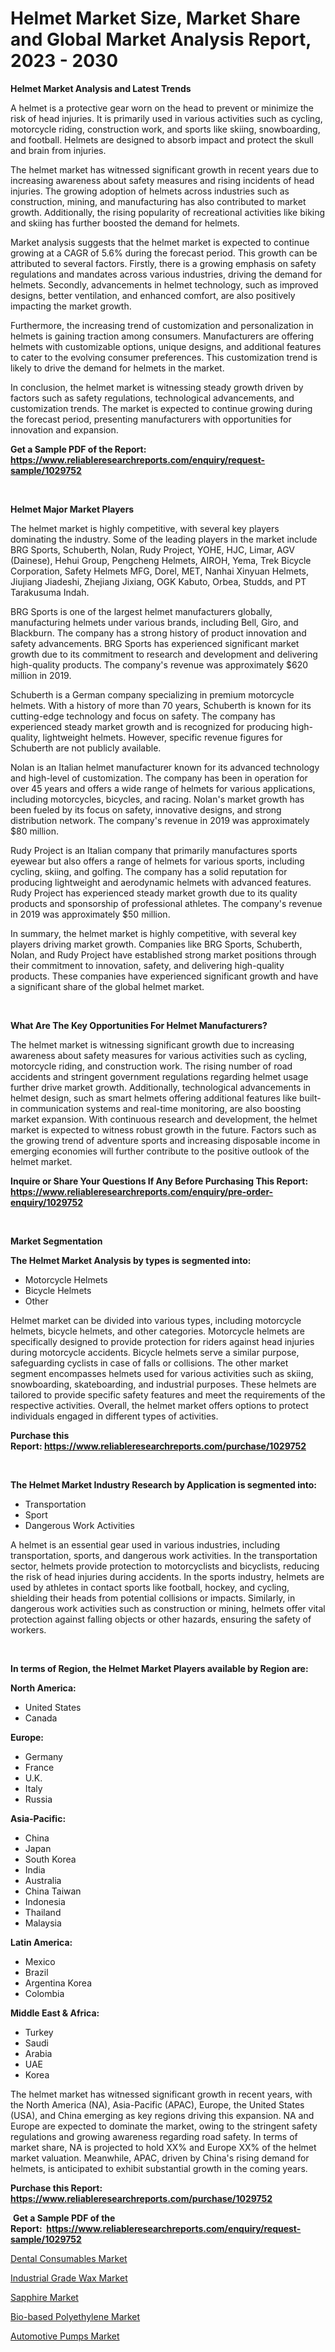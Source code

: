<p><h1>Helmet Market Size, Market Share and Global Market Analysis Report, 2023 - 2030</h1></p><p><strong>Helmet Market Analysis and Latest Trends</strong></p>
<p><p>A helmet is a protective gear worn on the head to prevent or minimize the risk of head injuries. It is primarily used in various activities such as cycling, motorcycle riding, construction work, and sports like skiing, snowboarding, and football. Helmets are designed to absorb impact and protect the skull and brain from injuries.</p><p>The helmet market has witnessed significant growth in recent years due to increasing awareness about safety measures and rising incidents of head injuries. The growing adoption of helmets across industries such as construction, mining, and manufacturing has also contributed to market growth. Additionally, the rising popularity of recreational activities like biking and skiing has further boosted the demand for helmets.</p><p>Market analysis suggests that the helmet market is expected to continue growing at a CAGR of 5.6% during the forecast period. This growth can be attributed to several factors. Firstly, there is a growing emphasis on safety regulations and mandates across various industries, driving the demand for helmets. Secondly, advancements in helmet technology, such as improved designs, better ventilation, and enhanced comfort, are also positively impacting the market growth.</p><p>Furthermore, the increasing trend of customization and personalization in helmets is gaining traction among consumers. Manufacturers are offering helmets with customizable options, unique designs, and additional features to cater to the evolving consumer preferences. This customization trend is likely to drive the demand for helmets in the market.</p><p>In conclusion, the helmet market is witnessing steady growth driven by factors such as safety regulations, technological advancements, and customization trends. The market is expected to continue growing during the forecast period, presenting manufacturers with opportunities for innovation and expansion.</p></p>
<p><strong>Get a Sample PDF of the Report:&nbsp; <a href="https://www.reliableresearchreports.com/enquiry/request-sample/1029752">https://www.reliableresearchreports.com/enquiry/request-sample/1029752</a></strong></p>
<p>&nbsp;</p>
<p><strong>Helmet Major Market Players</strong></p>
<p><p>The helmet market is highly competitive, with several key players dominating the industry. Some of the leading players in the market include BRG Sports, Schuberth, Nolan, Rudy Project, YOHE, HJC, Limar, AGV (Dainese), Hehui Group, Pengcheng Helmets, AIROH, Yema, Trek Bicycle Corporation, Safety Helmets MFG, Dorel, MET, Nanhai Xinyuan Helmets, Jiujiang Jiadeshi, Zhejiang Jixiang, OGK Kabuto, Orbea, Studds, and PT Tarakusuma Indah.</p><p>BRG Sports is one of the largest helmet manufacturers globally, manufacturing helmets under various brands, including Bell, Giro, and Blackburn. The company has a strong history of product innovation and safety advancements. BRG Sports has experienced significant market growth due to its commitment to research and development and delivering high-quality products. The company's revenue was approximately $620 million in 2019.</p><p>Schuberth is a German company specializing in premium motorcycle helmets. With a history of more than 70 years, Schuberth is known for its cutting-edge technology and focus on safety. The company has experienced steady market growth and is recognized for producing high-quality, lightweight helmets. However, specific revenue figures for Schuberth are not publicly available.</p><p>Nolan is an Italian helmet manufacturer known for its advanced technology and high-level of customization. The company has been in operation for over 45 years and offers a wide range of helmets for various applications, including motorcycles, bicycles, and racing. Nolan's market growth has been fueled by its focus on safety, innovative designs, and strong distribution network. The company's revenue in 2019 was approximately $80 million.</p><p>Rudy Project is an Italian company that primarily manufactures sports eyewear but also offers a range of helmets for various sports, including cycling, skiing, and golfing. The company has a solid reputation for producing lightweight and aerodynamic helmets with advanced features. Rudy Project has experienced steady market growth due to its quality products and sponsorship of professional athletes. The company's revenue in 2019 was approximately $50 million.</p><p>In summary, the helmet market is highly competitive, with several key players driving market growth. Companies like BRG Sports, Schuberth, Nolan, and Rudy Project have established strong market positions through their commitment to innovation, safety, and delivering high-quality products. These companies have experienced significant growth and have a significant share of the global helmet market.</p></p>
<p>&nbsp;</p>
<p><strong>What Are The Key Opportunities For Helmet Manufacturers?</strong></p>
<p><p>The helmet market is witnessing significant growth due to increasing awareness about safety measures for various activities such as cycling, motorcycle riding, and construction work. The rising number of road accidents and stringent government regulations regarding helmet usage further drive market growth. Additionally, technological advancements in helmet design, such as smart helmets offering additional features like built-in communication systems and real-time monitoring, are also boosting market expansion. With continuous research and development, the helmet market is expected to witness robust growth in the future. Factors such as the growing trend of adventure sports and increasing disposable income in emerging economies will further contribute to the positive outlook of the helmet market.</p></p>
<p><strong>Inquire or Share Your Questions If Any Before Purchasing This Report: <a href="https://www.reliableresearchreports.com/enquiry/pre-order-enquiry/1029752">https://www.reliableresearchreports.com/enquiry/pre-order-enquiry/1029752</a></strong></p>
<p>&nbsp;</p>
<p><strong>Market Segmentation</strong></p>
<p><strong>The Helmet Market Analysis by types is segmented into:</strong></p>
<p><ul><li>Motorcycle Helmets</li><li>Bicycle Helmets</li><li>Other</li></ul></p>
<p><p>Helmet market can be divided into various types, including motorcycle helmets, bicycle helmets, and other categories. Motorcycle helmets are specifically designed to provide protection for riders against head injuries during motorcycle accidents. Bicycle helmets serve a similar purpose, safeguarding cyclists in case of falls or collisions. The other market segment encompasses helmets used for various activities such as skiing, snowboarding, skateboarding, and industrial purposes. These helmets are tailored to provide specific safety features and meet the requirements of the respective activities. Overall, the helmet market offers options to protect individuals engaged in different types of activities.</p></p>
<p><strong>Purchase this Report:&nbsp;<a href="https://www.reliableresearchreports.com/purchase/1029752">https://www.reliableresearchreports.com/purchase/1029752</a></strong></p>
<p>&nbsp;</p>
<p><strong>The Helmet Market Industry Research by Application is segmented into:</strong></p>
<p><ul><li>Transportation</li><li>Sport</li><li>Dangerous Work Activities</li></ul></p>
<p><p>A helmet is an essential gear used in various industries, including transportation, sports, and dangerous work activities. In the transportation sector, helmets provide protection to motorcyclists and bicyclists, reducing the risk of head injuries during accidents. In the sports industry, helmets are used by athletes in contact sports like football, hockey, and cycling, shielding their heads from potential collisions or impacts. Similarly, in dangerous work activities such as construction or mining, helmets offer vital protection against falling objects or other hazards, ensuring the safety of workers.</p></p>
<p>&nbsp;</p>
<p><strong>In terms of Region, the Helmet Market Players available by Region are:</strong></p>
<p>
    <p> <strong> North America: </strong>
        <ul>
            <li>United States</li>
            <li>Canada</li>
        </ul>
        </p> 
    <p> <strong> Europe: </strong>
        <ul>
            <li>Germany</li>
            <li>France</li>
            <li>U.K.</li>
            <li>Italy</li>
            <li>Russia</li>
        </ul>
        </p> 
    <p> <strong> Asia-Pacific: </strong>
        <ul>
            <li>China</li>
            <li>Japan</li>
            <li>South Korea</li>
            <li>India</li>
            <li>Australia</li>
            <li>China Taiwan</li>
            <li>Indonesia</li>
            <li>Thailand</li>
            <li>Malaysia</li>
        </ul>
        </p> 
    <p> <strong> Latin America: </strong>
        <ul>
            <li>Mexico</li>
            <li>Brazil</li>
            <li>Argentina Korea</li>
            <li>Colombia</li>
        </ul>
        </p> 
    <p> <strong> Middle East & Africa: </strong>
        <ul>
            <li>Turkey</li>
            <li>Saudi</li>
            <li>Arabia</li>
            <li>UAE</li>
            <li>Korea</li>
        </ul>
    </p>
    </p>
<p><p>The helmet market has witnessed significant growth in recent years, with the North America (NA), Asia-Pacific (APAC), Europe, the United States (USA), and China emerging as key regions driving this expansion. NA and Europe are expected to dominate the market, owing to the stringent safety regulations and growing awareness regarding road safety. In terms of market share, NA is projected to hold XX% and Europe XX% of the helmet market valuation. Meanwhile, APAC, driven by China's rising demand for helmets, is anticipated to exhibit substantial growth in the coming years.</p></p>
<p><strong>Purchase this Report: <a href="https://www.reliableresearchreports.com/purchase/1029752">https://www.reliableresearchreports.com/purchase/1029752</a></strong></p>
<p>&nbsp;<strong>Get a Sample PDF of the Report:&nbsp;&nbsp;<a href="https://www.reliableresearchreports.com/enquiry/request-sample/1029752">https://www.reliableresearchreports.com/enquiry/request-sample/1029752</a></strong></p>
<p><strong></strong></p>
<p><p><a href="https://www.reportprime.com/dental-consumables-r8637">Dental Consumables Market</a></p><p><a href="https://issuu.com/reportprime-2/docs/industrial-grade-wax-market-size-2030.pptx?fr=xKAE9_zU1NQ">Industrial Grade Wax Market</a></p><p><a href="https://www.reportprime.com/sapphire-r482">Sapphire Market</a></p><p><a href="https://github.com/GroverBarry/Market-Research-Report-List-1/blob/main/bio-based-polyethylene-market.md">Bio-based Polyethylene Market</a></p><p><a href="https://medium.com/@kyliemorgan1913/automotive-pumps-market-size-growth-forecast-2023-2030-caacb64f1a9b">Automotive Pumps Market</a></p></p>
